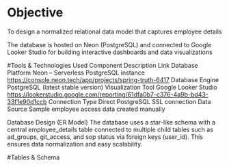 # Objective
To design a normalized relational data model that captures employee details

The database is hosted on Neon (PostgreSQL) and connected to Google Looker Studio for building interactive dashboards and data visualizations

#Tools & Technologies Used
Component                   Description                      Link
Database Platform Neon – Serverless PostgreSQL instance https://console.neon.tech/app/projects/spring-truth-6417
Database Engine PostgreSQL (latest stable version)
Visualization Tool Google Looker Studio https://lookerstudio.google.com/reporting/61dfa0b7-c376-4a9b-bd43-33f1e90d1ccb
Connection Type Direct PostgreSQL SSL connection
Data Source Sample employee access data created manually

Database Design (ER Model)
The database uses a star-like schema with a central employee_details table connected to multiple child tables
such as ad_groups, git_access, and sop status via foreign keys (user_id). This ensures data normalization and easy scalability.

#Tables & Schema
